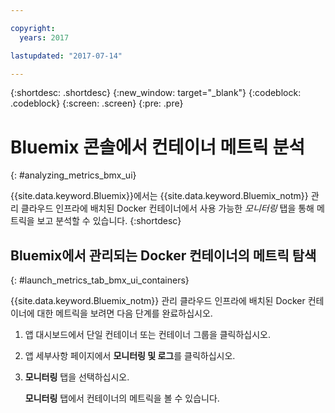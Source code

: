 ```yaml
---

copyright:
  years: 2017

lastupdated: "2017-07-14"

---
```



{:shortdesc: .shortdesc}
{:new_window: target="_blank"}
{:codeblock: .codeblock}
{:screen: .screen}
{:pre: .pre}

# Bluemix 콘솔에서 컨테이너 메트릭 분석
{: #analyzing_metrics_bmx_ui}

{{site.data.keyword.Bluemix}}에서는 {{site.data.keyword.Bluemix_notm}} 관리 클라우드 인프라에 배치된 Docker 컨테이너에서 사용 가능한 *모니터링* 탭을 통해 메트릭을 보고 분석할 수 있습니다.
{:shortdesc}


##  Bluemix에서 관리되는 Docker 컨테이너의 메트릭 탐색
{: #launch_metrics_tab_bmx_ui_containers}

{{site.data.keyword.Bluemix_notm}} 관리 클라우드 인프라에 배치된 Docker 컨테이너에 대한 메트릭을 보려면 다음 단계를 완료하십시오. 

1. 앱 대시보드에서 단일 컨테이너 또는 컨테이너 그룹을 클릭하십시오.  
    
2. 앱 세부사항 페이지에서 **모니터링 및 로그**를 클릭하십시오. 

3. **모니터링** 탭을 선택하십시오. 
    
    **모니터링** 탭에서 컨테이너의 메트릭을 볼 수 있습니다. 
